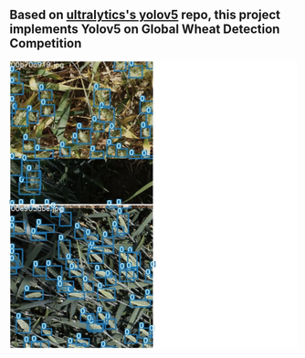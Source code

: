 ## Based on [ultralytics's yolov5](https://github.com/ultralytics/yolov5) repo, this project implements Yolov5 on Global Wheat Detection Competition

![](train_batch2.jpg?raw=True)
